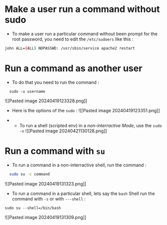 
# Make a user run a command without sudo

- To make a user run a particular command without been prompt for the root password, you need to edit the `/etc/sudoers` like this :
  
```bash
john ALL=(ALL) NOPASSWD: /usr/sbin/service apache2 restart
```

# Run a command as another user

- To do that you need to run the command :
  
```
  sudo -u username
```

![[Pasted image 20240419123328.png]]
  
- Here is the options of the `sudo` :
  ![[Pasted image 20240419123351.png]]

- - To run a shell (scripted env) in a *non-interractive Mode*, use the `sudo -n`
  ![[Pasted image 20240421130128.png]]

# Run a command with `su`

- To run a command in a non-interractive shell, run the command :
  
```bash
  sudo su -c command
```
![[Pasted image 20240419131323.png]]
- To run a command in a particular shell, lets say the `bash` Shell run the command with `-s` or with `---shell` :

```
sudo su --shell=/bin/bash  
```

![[Pasted image 20240419131309.png]]
